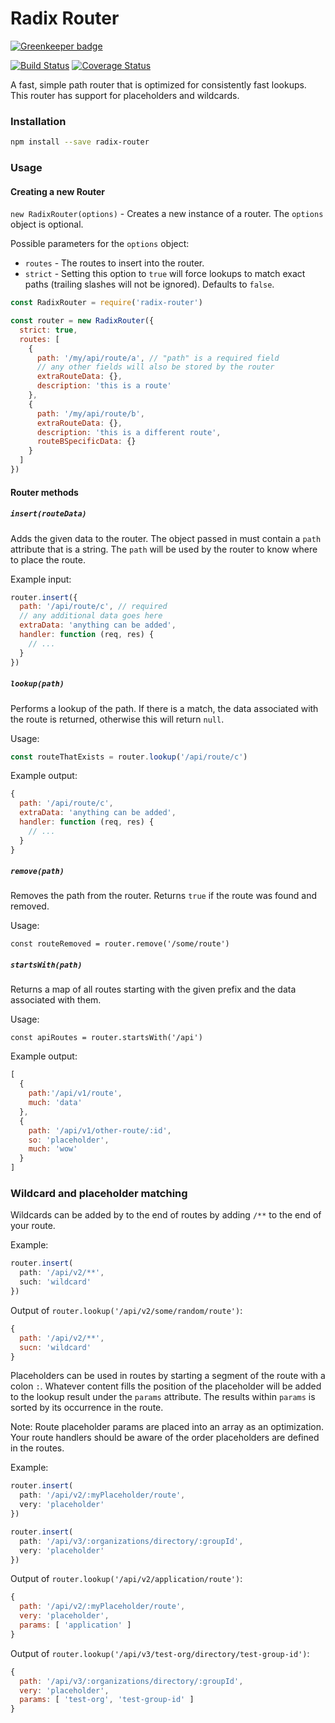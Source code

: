 # Radix Router

[![Greenkeeper badge](https://badges.greenkeeper.io/charlieduong94/radix-router.svg)](https://greenkeeper.io/)

[![Build Status](https://travis-ci.org/charlieduong94/radix-router.svg?branch=master)](https://travis-ci.org/charlieduong94/radix-router)
[![Coverage Status](https://coveralls.io/repos/github/charlieduong94/radix-router/badge.svg?branch=master)](https://coveralls.io/github/charlieduong94/radix-router?branch=master)

A fast, simple path router that is optimized for consistently fast lookups. This router
has support for placeholders and wildcards.

### Installation
```bash
npm install --save radix-router
```

### Usage

#### Creating a new Router

`new RadixRouter(options)` - Creates a new instance of a router. The `options` object is optional.

Possible parameters for the `options` object:

- `routes` - The routes to insert into the router.
- `strict` - Setting this option to `true` will force lookups to match exact paths
(trailing slashes will not be ignored). Defaults to `false`.

```js
const RadixRouter = require('radix-router')

const router = new RadixRouter({
  strict: true,
  routes: [
    {
      path: '/my/api/route/a', // "path" is a required field
      // any other fields will also be stored by the router
      extraRouteData: {},
      description: 'this is a route'
    },
    {
      path: '/my/api/route/b',
      extraRouteData: {},
      description: 'this is a different route',
      routeBSpecificData: {}
    }
  ]
})
```

#### Router methods

##### `insert(routeData)`

Adds the given data to the router. The object passed in must contain a `path` attribute that is a string.
The `path` will be used by the router to know where to place the route.

Example input:
```js
router.insert({
  path: '/api/route/c', // required
  // any additional data goes here
  extraData: 'anything can be added',
  handler: function (req, res) {
    // ...
  }
})
```

##### `lookup(path)`

Performs a lookup of the path. If there is a match, the data associated with the
route is returned, otherwise this will return `null`.

Usage:

```js
const routeThatExists = router.lookup('/api/route/c')
```

Example output:

```js
{
  path: '/api/route/c',
  extraData: 'anything can be added',
  handler: function (req, res) {
    // ...
  }
}
```

##### `remove(path)`

Removes the path from the router. Returns `true` if the route was found and removed.

Usage:

```
const routeRemoved = router.remove('/some/route')
```

##### `startsWith(path)`

Returns a map of all routes starting with the given prefix and the data associated with them.

Usage:

```
const apiRoutes = router.startsWith('/api')
```

Example output:

```js
[
  {
    path:'/api/v1/route',
    much: 'data'
  },
  {
    path: '/api/v1/other-route/:id',
    so: 'placeholder',
    much: 'wow'
  }
]
```

### Wildcard and placeholder matching

Wildcards can be added by to the end of routes by adding `/**` to the end of your route.

Example:

```js
router.insert(
  path: '/api/v2/**',
  such: 'wildcard'
})
```

Output of `router.lookup('/api/v2/some/random/route')`:
```js
{
  path: '/api/v2/**',
  sucn: 'wildcard'
}
```

Placeholders can be used in routes by starting a segment of the route with a colon `:`. Whatever
content fills the position of the placeholder will be added to the lookup result
under the `params` attribute. The results within `params` is sorted by its occurrence
in the route.

Note: Route placeholder params are placed into an array as an optimization. Your route handlers
should be aware of the order placeholders are defined in the routes.

Example:

```js
router.insert(
  path: '/api/v2/:myPlaceholder/route',
  very: 'placeholder'
})

router.insert(
  path: '/api/v3/:organizations/directory/:groupId',
  very: 'placeholder'
})
```

Output of `router.lookup('/api/v2/application/route')`:
```js
{
  path: '/api/v2/:myPlaceholder/route',
  very: 'placeholder',
  params: [ 'application' ]
}
```

Output of `router.lookup('/api/v3/test-org/directory/test-group-id')`:
```js
{
  path: '/api/v3/:organizations/directory/:groupId',
  very: 'placeholder',
  params: [ 'test-org', 'test-group-id' ]
}
```
